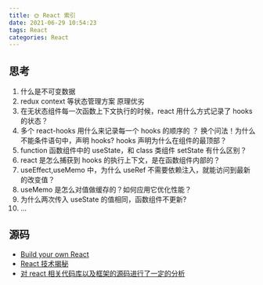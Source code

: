 ```yaml
---
title: 🌞 React 索引
date: 2021-06-29 10:54:23
tags: React
categories: React
---
```


## 思考

1. 什么是不可变数据
2. redux context 等状态管理方案 原理优劣
3. 在无状态组件每一次函数上下文执行的时候，react 用什么方式记录了 hooks 的状态？
4. 多个 react-hooks 用什么来记录每一个 hooks 的顺序的 ？ 换个问法！为什么不能条件语句中，声明 hooks? hooks 声明为什么在组件的最顶部？
5. function 函数组件中的 useState，和 class 类组件 setState 有什么区别？
6. react 是怎么捕获到 hooks 的执行上下文，是在函数组件内部的？
7. useEffect,useMemo 中，为什么 useRef 不需要依赖注入，就能访问到最新的改变值？
8. useMemo 是怎么对值做缓存的？如何应用它优化性能？
9. 为什么两次传入 useState 的值相同，函数组件不更新?
10. ...

## 源码

- [Build your own React](https://pomb.us/build-your-own-react/)
- [React 技术揭秘](https://react.iamkasong.com/me.html)
- [对 react 相关代码库以及框架的源码进行了一定的分析](https://github.com/BUPTlhuanyu/ReactNote)
